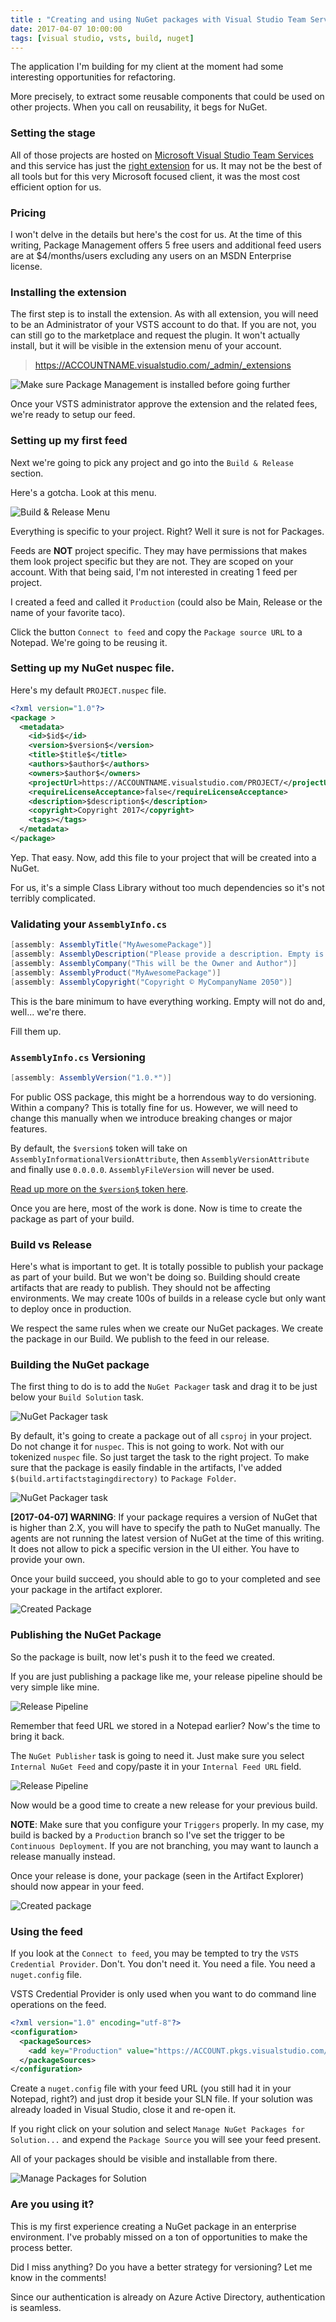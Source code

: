 ```yaml
---
title : "Creating and using NuGet packages with Visual Studio Team Services Package Management"
date: 2017-04-07 10:00:00
tags: [visual studio, vsts, build, nuget]
---
```


The application I'm building for my client at the moment had some interesting opportunities for refactoring.

More precisely, to extract some reusable components that could be used on other projects. When you call on reusability, it begs for NuGet.

### Setting the stage

All of those projects are hosted on [Microsoft Visual Studio Team Services](https://www.visualstudio.com/team-services/?WT.mc_id=maximerouiller-blog-marouill) and this service has just the [right extension](https://marketplace.visualstudio.com/items?itemName=ms.feed&WT.mc_id=maximerouiller-blog-marouill) for us. It may not be the best of all tools but for this very Microsoft focused client, it was the most cost efficient option for us.

### Pricing

I won't delve in the details but here's the cost for us. At the time of this writing, Package Management offers 5 free users and additional feed users are at $4/months/users excluding any users on an MSDN Enterprise license.

### Installing the extension

The first step is to install the extension. As with all extension, you will need to be an Administrator of your VSTS account to do that. If you are not, you can still go to the marketplace and request the plugin. It won't actually install, but it will be visible in the extension menu of your account.

> https://ACCOUNTNAME.visualstudio.com/_admin/_extensions

![Make sure Package Management is installed before going further](/posts/files/vsts-nuget/installed-extension.png)

Once your VSTS administrator approve the extension and the related fees, we're ready to setup our feed.


### Setting up my first feed

Next we're going to pick any project and go into the `Build & Release` section.

Here's a gotcha. Look at this menu.

![Build & Release Menu](/posts/files/vsts-nuget/feed-menu.png)

Everything is specific to your project. Right? Well it sure is not for Packages.

Feeds are **NOT** project specific. They may have permissions that makes them look project specific but they are not. They are scoped on your account. With that being said, I'm not interested in creating 1 feed per project.

I created a feed and called it `Production` (could also be Main, Release or the name of your favorite taco).

Click the button `Connect to feed` and copy the `Package source URL` to a Notepad. We're going to be reusing it.

### Setting up my NuGet nuspec file.

Here's my default `PROJECT.nuspec` file.

```xml
<?xml version="1.0"?>
<package >
  <metadata>
    <id>$id$</id>
    <version>$version$</version>
    <title>$title$</title>
    <authors>$author$</authors>
    <owners>$author$</owners>
    <projectUrl>https://ACCOUNTNAME.visualstudio.com/PROJECT/</projectUrl>
    <requireLicenseAcceptance>false</requireLicenseAcceptance>
    <description>$description$</description>
    <copyright>Copyright 2017</copyright>
    <tags></tags>
  </metadata>
</package>
```

Yep. That easy. Now, add this file to your project that will be created into a NuGet.

For us, it's a simple Class Library without too much dependencies so it's not terribly complicated.

### Validating your `AssemblyInfo.cs`

```csharp
[assembly: AssemblyTitle("MyAwesomePackage")]
[assembly: AssemblyDescription("Please provide a description. Empty is no good.")]
[assembly: AssemblyCompany("This will be the Owner and Author")]
[assembly: AssemblyProduct("MyAwesomePackage")]
[assembly: AssemblyCopyright("Copyright © MyCompanyName 2050")]
```

This is the bare minimum to have everything working. Empty will not do and, well... we're there.

Fill them up.

### `AssemblyInfo.cs` Versioning

```csharp
[assembly: AssemblyVersion("1.0.*")]
```

For public OSS package, this might be a horrendous way to do versioning. Within a company? This is totally fine for us. However, we will need to change this manually when we introduce breaking changes or major features.

By default, the `$version$` token will take on `AssemblyInformationalVersionAttribute`, then `AssemblyVersionAttribute` and finally use `0.0.0.0`. `AssemblyFileVersion` will never be used.

[Read up more on the `$version$` token here](http://www.xavierdecoster.com/post/2012/04/26/nuget-version-token-explained).


Once you are here, most of the work is done. Now is time to create the package as part of your build.

### Build vs Release

Here's what is important to get. It is totally possible to publish your package as part of your build. But we won't be doing so. Building should create artifacts that are ready to publish. They should not be affecting environments. We may create 100s of builds in a release cycle but only want to deploy once in production.  

We respect the same rules when we create our NuGet packages. We create the package in our Build. We publish to the feed in our release.

### Building the NuGet package

The first thing to do is to add the `NuGet Packager` task and drag it to be just below your `Build Solution` task.

![NuGet Packager task](/posts/files/vsts-nuget/packager-task.png)

By default, it's going to create a package out of all `csproj` in your project. Do not change it for `nuspec`. This is not going to work. Not with our tokenized `nuspec` file. So just target the task to the right project. To make sure that the package is easily findable in the artifacts, I've added `$(build.artifactstagingdirectory)` to `Package Folder`.

![NuGet Packager task](/posts/files/vsts-nuget/package-folder.png)

**[2017-04-07] WARNING**: If your package requires a version of NuGet that is higher than 2.X, you will have to specify the path to NuGet manually. The agents are not running the latest version of NuGet at the time of this writing. It does not allow to pick a specific version in the UI either. You have to provide your own.

Once your build succeed, you should able to go to your completed and see your package in the artifact explorer.

![Created Package](/posts/files/vsts-nuget/created-package.png)

### Publishing the NuGet Package

So the package is built, now let's push it to the feed we created.

If you are just publishing a package like me, your release pipeline should be very simple like mine.

![Release Pipeline](/posts/files/vsts-nuget/release-package.png)

Remember that feed URL we stored in a Notepad earlier? Now's the time to bring it back.

The `NuGet Publisher` task is going to need it. Just make sure you select `Internal NuGet Feed` and copy/paste it in your `Internal Feed URL` field.

![Release Pipeline](/posts/files/vsts-nuget/release-feed.png)

Now would be a good time to create a new release for your previous build.

**NOTE**: Make sure that you configure your `Triggers` properly. In my case, my build is backed by a `Production` branch so I've set the trigger to be `Continuous Deployment`. If you are not branching, you may want to launch a release manually instead.

Once your release is done, your package (seen in the Artifact Explorer) should now appear in your feed.

![Created package](/posts/files/vsts-nuget/actual-package.png)


### Using the feed

If you look at the `Connect to feed`, you may be tempted to try the `VSTS Credential Provider`. Don't. You don't need it. You need a file. You need a `nuget.config` file.

VSTS Credential Provider is only used when you want to do command line operations on the feed.

```xml
<?xml version="1.0" encoding="utf-8"?>
<configuration>
  <packageSources>
    <add key="Production" value="https://ACCOUNT.pkgs.visualstudio.com/_packaging/Production/nuget/v3/index.json" />
  </packageSources>
</configuration>
```

Create a `nuget.config` file with your feed URL (you still had it in your Notepad, right?) and just drop it beside your SLN file. If your solution was already loaded in Visual Studio, close it and re-open it.

If you right click on your solution and select `Manage NuGet Packages for Solution...` and expend the `Package Source` you will see your feed present.

All of your packages should be visible and installable from there.

![Manage Packages for Solution](/posts/files/vsts-nuget/manage-packages.png)


### Are you using it?

This is my first experience creating a NuGet package in an enterprise environment. I've probably missed on a ton of opportunities to make the process better.

Did I miss anything? Do you have a better strategy for versioning? Let me know in the comments!



Since our authentication is already on Azure Active Directory, authentication is seamless.

